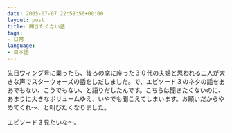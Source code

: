 ```yaml
---
date: 2005-07-07 22:58:56+00:00
layout: post
title: 聞きたくない話
tags:
- 日常
language:
- 日本語
---
```


先日ウィング号に乗ったら、後ろの席に座った３０代の夫婦と思われる二人が大きな声でスターウォーズの話をしだしました。で、エピソード３のネタの話をああでもない、こうでもない、と語りだしたんです。こちらは聞きたくないのに、あまりに大きなボリュームゆえ、いやでも聞こえてしまいます。お願いだからやめてくれ～、と叫びたくなりました。

エピソード３見たいな～。
